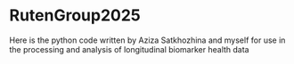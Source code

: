 # RutenGroup2025
Here is the python code written by Aziza Satkhozhina and myself for use in the processing and analysis of longitudinal biomarker health data
